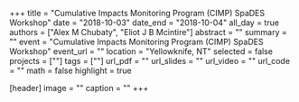 +++
title = "Cumulative Impacts Monitoring Program (CIMP) SpaDES Workshop"
date = "2018-10-03"
date_end = "2018-10-04"
all_day = true
authors = ["Alex M Chubaty", "Eliot J B Mcintire"]
abstract = ""
summary = ""
event = "Cumulative Impacts Monitoring Program (CIMP) SpaDES Workshop"
event_url = ""
location = "Yellowknife, NT"
selected = false
projects = [""]
tags = [""]
url_pdf = ""
url_slides = ""
url_video = ""
url_code = ""
math = false
highlight = true

[header]
image = ""
caption = ""
+++

